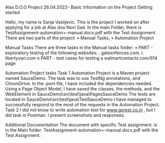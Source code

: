 Alas D.O.O Project 26.04.2022– 
Basic Information on the Project
Getting started

Hello, my name is Sanja Vasiljevic. This is the project I worked on after applying for a job at Alas doo Novi Sad.
In the main Folder, there is TestAssignment-automation+-manual.docx.pdf with the Test Assignment.
There are two parts of the project:
•	Manual Tasks,
•	Automation Project

Manual Tasks
There are three tasks in the Manual tasks folder:
•	PART - exploratory testing of the following websites:
 .	gatesnfences.com.
i.	libertyvan.com
o	PART - test cases for testing a walmartcontacts.com/614 page

Automation Project tasks
Task 1
Automation Project is a Maven project named SauceDemo. The task was to use TestNg annotations, and ChromDrive. In the .pom file, I have included the dependencies needed.
Using a Page Object Model, I have saved the classes, the methods, and the WebElement in SauceDemo\src\test\java\PagesSauceDemo
The tests are located in SauceDemo\src\test\java\TestSauceDemo
I have managed to successfully respond to the most of the requests in the Automation Project.
Task 2
I did not know to write automation test for www.gorest.co.in , but I did task in Postman.
I present screenshots and responses.

Additional Documentation
The document with specific Test assignment. is in the Main folder:
TestAssignment-automation+-manual.docx.pdf with the Test Assignment.
